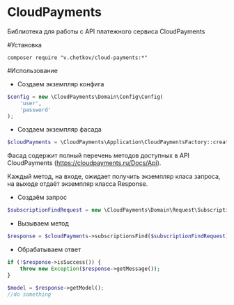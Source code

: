 # CloudPayments
Библиотека для работы с API платежного сервиса CloudPayments

#Установка
```
composer require "v.chetkov/cloud-payments:*"
```

#Использование
- Создаем экземпляр конфига
```php
$config = new \CloudPayments\Domain\Config\Config(
    'user',
    'password'
);
```

- Создаем экземпляр фасада
```php
$cloudPayments = \CloudPayments\Application\CloudPaymentsFactory::create($config);
```
Фасад содержит полный перечень методов доступных в API CloudPayments (https://cloudpayments.ru/Docs/Api).


Каждый метод, на входе, ожидает получить экземпляр класа запроса, на выходе отдаёт экземпляр класса Response.

- Создаём запрос 
```php
$subscriptionFindRequest = new \CloudPayments\Domain\Request\Subscription\Find('test@test.ru');
```

- Вызываем метод
```php
$response = $cloudPayments->subscriptionsFind($subscriptionFindRequest);
```

- Обрабатываем ответ
```php
if (!$response->isSuccess()) {
    throw new Exception($response->getMessage());
}

$model = $response->getModel();
//do something
```